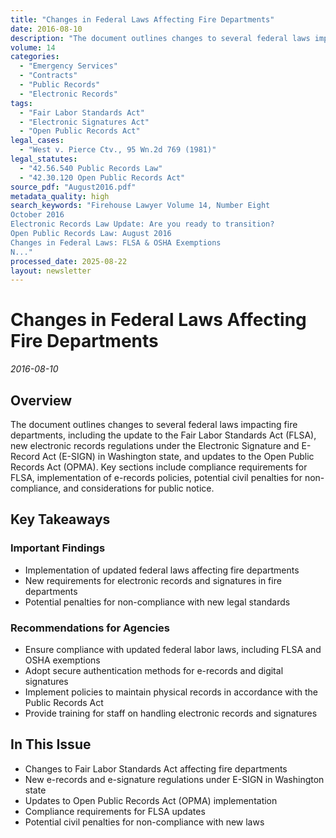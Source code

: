 ```yaml
---
title: "Changes in Federal Laws Affecting Fire Departments"
date: 2016-08-10
description: "The document outlines changes to several federal laws impacting fire departments, including the update to the Fair Labor Standards Act (FLSA), new electronic records regulations under the Electronic Signature and E-Record Act (E-SIGN) in Washington state, and updates to the Open Public Records Act (OPMA). Key sections include compliance requirements for FLSA, implementation of e-records policies, potential civil penalties for non-compliance, and considerations for public notice."
volume: 14
categories:
  - "Emergency Services"
  - "Contracts"
  - "Public Records"
  - "Electronic Records"
tags:
  - "Fair Labor Standards Act"
  - "Electronic Signatures Act"
  - "Open Public Records Act"
legal_cases:
  - "West v. Pierce Ctv., 95 Wn.2d 769 (1981)"
legal_statutes:
  - "42.56.540 Public Records Law"
  - "42.30.120 Open Public Records Act"
source_pdf: "August2016.pdf"
metadata_quality: high
search_keywords: "Firehouse Lawyer Volume 14, Number Eight
October 2016
Electronic Records Law Update: Are you ready to transition?
Open Public Records Law: August 2016
Changes in Federal Laws: FLSA & OSHA Exemptions
N..."
processed_date: 2025-08-22
layout: newsletter
---
```


# Changes in Federal Laws Affecting Fire Departments

*2016-08-10*

## Overview

The document outlines changes to several federal laws impacting fire departments, including the update to the Fair Labor Standards Act (FLSA), new electronic records regulations under the Electronic Signature and E-Record Act (E-SIGN) in Washington state, and updates to the Open Public Records Act (OPMA). Key sections include compliance requirements for FLSA, implementation of e-records policies, potential civil penalties for non-compliance, and considerations for public notice.

## Key Takeaways

### Important Findings

- Implementation of updated federal laws affecting fire departments
- New requirements for electronic records and signatures in fire departments
- Potential penalties for non-compliance with new legal standards

### Recommendations for Agencies

- Ensure compliance with updated federal labor laws, including FLSA and OSHA exemptions
- Adopt secure authentication methods for e-records and digital signatures
- Implement policies to maintain physical records in accordance with the Public Records Act
- Provide training for staff on handling electronic records and signatures

## In This Issue

- Changes to Fair Labor Standards Act affecting fire departments
- New e-records and e-signature regulations under E-SIGN in Washington state
- Updates to Open Public Records Act (OPMA) implementation
- Compliance requirements for FLSA updates
- Potential civil penalties for non-compliance with new laws

